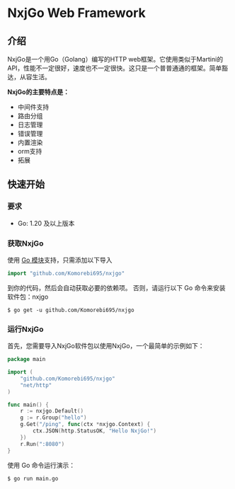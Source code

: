 # NxjGo Web Framework
## 介绍
NxjGo是一个用Go（Golang）编写的HTTP web框架。它使用类似于Martini的API，性能不一定很好，速度也不一定很快。这只是一个普普通通的框架。简单豁达，从容生活。

**NxjGo的主要特点是：**

- 中间件支持
- 路由分组
- 日志管理
- 错误管理
- 内置渲染
- orm支持
- 拓展
## 快速开始
### 要求

- Go: 1.20 及以上版本
### 获取NxjGo
使用 [Go 模块](https://github.com/golang/go/wiki/Modules)支持，只需添加以下导入
```go
import "github.com/Komorebi695/nxjgo"
```
到你的代码，然后会自动获取必要的依赖项。
否则，请运行以下 Go 命令来安装软件包：nxjgo
```
$ go get -u github.com/Komorebi695/nxjgo
```
### 运行NxjGo
首先，您需要导入NxjGo软件包以使用NxjGo，一个最简单的示例如下：
```go
package main

import (
	"github.com/Komorebi695/nxjgo"
	"net/http"
)

func main() {
	r := nxjgo.Default()
	g := r.Group("hello")
	g.Get("/ping", func(ctx *nxjgo.Context) {
		ctx.JSON(http.StatusOK, "Hello NxjGo!")
	})
	r.Run(":8080")
}

```
使用 Go 命令运行演示：
```
$ go run main.go
```
